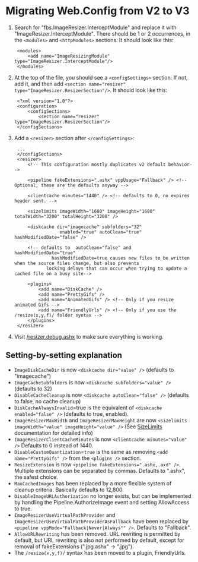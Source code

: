 
# Migrating Web.Config from V2 to V3

1. Search for "fbs.ImageResizer.InterceptModule" and replace it with "ImageResizer.InterceptModule". There should be 1 or 2 occurrences, in the `<modules>` and `<httpModules>` sections.
	It should look like this:
	
		<modules>
			<add name="ImageResizingModule" type="ImageResizer.InterceptModule"/>
		</modules>
	
2. At the top of the file, you should see a `<configSettings>` section. If not, add it, and then add `<section name="resizer" type="ImageResizer.ResizerSection"/>`.
	It should look like this:
	
		<?xml version="1.0"?>
		<configuration>
			<configSections>
				<section name="resizer" type="ImageResizer.ResizerSection"/>
		</configSections>
	
3. Add a `<resizer>` section after `</configSettings>`:
	
		...
		</configSections>
		<resizer>
			<!-- This configuration mostly duplicates v2 default behavior-->
			
			<pipeline fakeExtensions=".ashx" vppUsage="Fallback" /> <!-- Optional, these are the defaults anyway -->
			
			<clientcache minutes="1440" /> <!-- defaults to 0, no expires header sent. -->
			
			<sizelimits imageWidth="1680" imageHeight="1680" totalWidth="3200" totalHeight="3200" />
				
			<diskcache dir="imagecache" subfolders="32"
						enabled="true" autoClean="true" hashModifiedDate="false" /> 
						
			<!-- defaults to  autoClean="false" and hashModifiedDate="true"
					 hashModifiedDate=true causes new files to be written when the source files change, but also prevents 
				   locking delays that can occur when trying to update a cached file on a busy site-->
					   
			<plugins>
				<add name="DiskCache" />
				<add name="PrettyGifs" />
				<add name="AnimatedGifs" /> <!-- Only if you resize animated Gifs -->
				<add name="FriendlyUrls" /> <!-- Only if you use the /resize(x,y,f)/ folder syntax -->
			</plugins>
		</resizer>
4. Visit [/resizer.debug.ashx](/plugins/diagnostics) to make sure everything is working.

## Setting-by-setting explanation

* `ImageDiskCacheDir` is now `<diskcache dir="value" />` (defaults to "imagecache")
* `ImageCacheSubfolders` is now `<diskcache subfolders="value" />` (defaults to 32)
* `DisableCacheCleanup` is now `<diskcache autoClean="false" />` (defaults to false, no cache cleanup)
* `DiskCacheAlwaysInvalid`=true is the equivalent of `<diskcache enabled="false" />` (defaults to true, enabled).
* `ImageResizerMaxWidth` and `ImageResizerMaxHeight` are now `<sizelimits imageWidth="value" imageHeight="value" />` (See [SizeLimits](/plugins/sizelimiting) documentation for detailed info)
* `ImageResizerClientCacheMinutes` is now `<clientcache minutes="value" />` Defaults to 0 instead of 1440.
* `DisableCustomQuantization`=`true` is the same as removing `<add name="PrettyGifs" />` from the `<plugins />` section.
* `ResizeExtension` is now `<pipeline fakeExtensions=".ashx,.axd" />`. Multiple extensions can be separated by commas. Defaults to ".ashx", the safest choice.
* `MaxCachedImages` has been replaced by a more flexible system of cleanup criteria. Basically defaults to 12,800. 
* `DisableImageURLAuthorization` no longer exists, but can be implemented by handling the Pipeline.AuthorizeImage event and setting AllowAccess to true.
* `ImageResizerUseVirtualPathProvider` and `ImageResizerUseVirtualPathProviderAsFallback` have been replaced by `<pipeline vppMode="Fallback|Never|Always"" />`. Defaults to "Fallback".
* `AllowURLRewriting` has been removed. URL rewriting is permitted by default, but URL rewriting is also not performed by default, except for removal of fakeExtensions (".jpg.ashx" -> ".jpg"). 
*  The `/resize(x,y,f)/` syntax has been moved to a plugin, FriendlyUrls.





